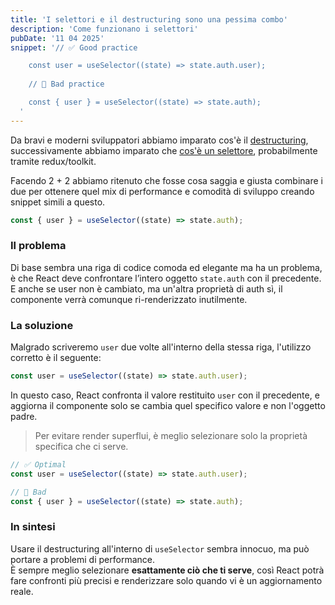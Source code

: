 ```yaml
---
title: 'I selettori e il destructuring sono una pessima combo'
description: 'Come funzionano i selettori'
pubDate: '11 04 2025'
snippet: '// ✅ Good practice

    const user = useSelector((state) => state.auth.user);
    
    // 🚫 Bad practice

    const { user } = useSelector((state) => state.auth);
  '
---
```


Da bravi e moderni sviluppatori abbiamo imparato cos'è il [destructuring](https://developer.mozilla.org/en-US/docs/Web/JavaScript/Reference/Operators/Destructuring), 
successivamente abbiamo imparato che [cos'è un selettore](https://react-redux.js.org/api/hooks#useselector), 
probabilmente tramite redux/toolkit.

Facendo 2 + 2 abbiamo ritenuto che fosse cosa saggia e giusta combinare i due per ottenere quel mix di performance e 
comodità di sviluppo creando snippet simili a questo.

```js
const { user } = useSelector((state) => state.auth);
```

### Il problema
Di base sembra una riga di codice comoda ed elegante ma ha un problema, è che React deve confrontare l’intero oggetto 
`state.auth` con il precedente. E anche se user non è cambiato, ma un'altra proprietà di auth sì, il componente verrà 
comunque ri-renderizzato inutilmente.

### La soluzione
Malgrado scriveremo `user` due volte all'interno della stessa riga, l'utilizzo corretto è il seguente:

```js
const user = useSelector((state) => state.auth.user);
```

In questo caso, React confronta il valore restituito `user` con il precedente, e aggiorna il componente solo se cambia
quel specifico valore e non l'oggetto padre.

> Per evitare render superflui, è meglio selezionare solo la proprietà specifica che ci serve.

```js
// ✅ Optimal
const user = useSelector((state) => state.auth.user);

// 🚫 Bad
const { user } = useSelector((state) => state.auth);
```
### In sintesi
Usare il destructuring all'interno di `useSelector` sembra innocuo, ma può portare a problemi di performance.  
È sempre meglio selezionare **esattamente ciò che ti serve**, così React potrà fare confronti più precisi e renderizzare
solo quando vi è un aggiornamento reale.



